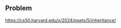 <h2 tabindex="-1" class="heading-element" dir="auto">Problem</h2>


https://cs50.harvard.edu/x/2024/psets/5/inheritance/
